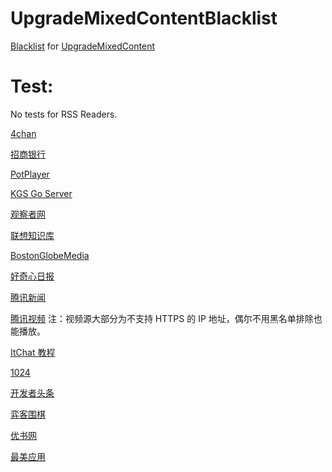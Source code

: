 # UpgradeMixedContentBlacklist

[Blacklist](https://raw.githubusercontent.com/ivysrono/UpgradeMixedContentBlacklist/master/Blacklist.json) for [UpgradeMixedContent](https://github.com/gloomy-ghost/UpgradeMixedContent)

# Test:

No tests for RSS Readers.

[4chan](https://www.4chan.org/)

[招商银行](https://www.cmbchina.com/)

[PotPlayer](https://potplayer.daum.net/)

[KGS Go Server](https://www.gokgs.com/)

[观察者网](https://www.guancha.cn/chenjing/2017_03_16_399011_s.shtml)

[联想知识库](https://iknow.lenovo.com.cn/detail/dc_153184.html)

[BostonGlobeMedia](https://go.pardot.com/l/36752/2015-01-23/37crk)

[好奇心日报](https://www.qdaily.com/)

[腾讯新闻](https://view.inews.qq.com/a/TEC2016121302749602)

[腾讯视频](https://v.qq.com/x/page/u0115g0auru.html)    注：视频源大部分为不支持 HTTPS 的 IP 地址，偶尔不用黑名单排除也能播放。

[ItChat 教程](https://itchat.readthedocs.io/zh/latest/tutorial/tutorial0/)

[1024](https://www.t66y.com/htm_data/4/1702/2266673.html)

[开发者头条](https://toutiao.io/posts/48x2bx/preview)

[弈客围棋](https://www.yikeweiqi.com/news/topline/28624/)

[优书网](https://www.yousuu.com/)

[最美应用](https://www.zuimeia.com/)
